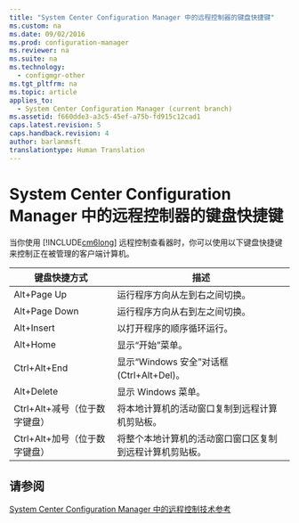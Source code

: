```yaml
---
title: "System Center Configuration Manager 中的远程控制器的键盘快捷键"
ms.custom: na
ms.date: 09/02/2016
ms.prod: configuration-manager
ms.reviewer: na
ms.suite: na
ms.technology: 
  - configmgr-other
ms.tgt_pltfrm: na
ms.topic: article
applies_to: 
  - System Center Configuration Manager (current branch)
ms.assetid: f660dde3-a3c5-45ef-a75b-fd915c12cad1
caps.latest.revision: 5
caps.handback.revision: 4
author: barlanmsft
translationtype: Human Translation
---
```

# System Center Configuration Manager 中的远程控制器的键盘快捷键
当你使用 [!INCLUDE[cm6long](../LocTest/includes/cm6long_md.md)] 远程控制查看器时，你可以使用以下键盘快捷键来控制正在被管理的客户端计算机。  
  
|键盘快捷方式|描述|  
|------------|--------|  
|Alt\+Page Up|运行程序方向从左到右之间切换。|  
|Alt\+Page Down|运行程序方向从右到左之间切换。|  
|Alt\+Insert|以打开程序的顺序循环运行。|  
|Alt\+Home|显示“开始”菜单。|  
|Ctrl\+Alt\+End|显示“Windows 安全”对话框 \(Ctrl\+Alt\+Del\)。|  
|Alt\+Delete|显示 Windows 菜单。|  
|Ctrl\+Alt\+减号（位于数字键盘）|将本地计算机的活动窗口复制到远程计算机剪贴板。|  
|Ctrl\+Alt\+加号（位于数字键盘）|将整个本地计算机的活动窗口窗口区复制到远程计算机剪贴板。|  
  
## 请参阅  
 [System Center Configuration Manager 中的远程控制技术参考](../LocTest/Technical-reference-for-remote-control-in-System-Center-Configuration-Manager.md)